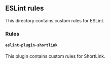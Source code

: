 ## ESLint rules

This directory contains custom rules for ESLint.

### Rules

#### `eslint-plugin-shortlink`

This plugin contains custom rules for ShortLink.